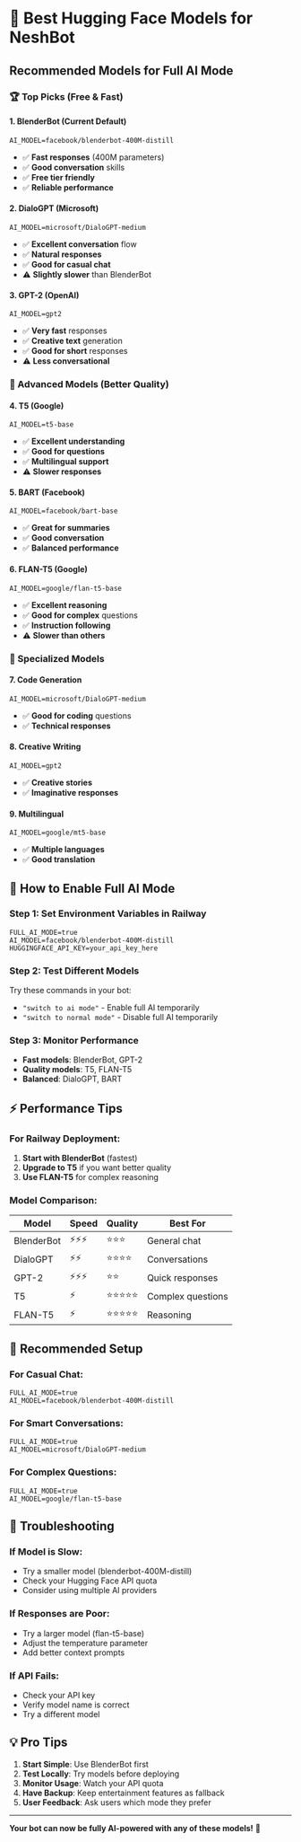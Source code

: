 # 🤖 Best Hugging Face Models for NeshBot

## **Recommended Models for Full AI Mode**

### **🏆 Top Picks (Free & Fast)**

#### **1. BlenderBot (Current Default)**
```
AI_MODEL=facebook/blenderbot-400M-distill
```
- ✅ **Fast responses** (400M parameters)
- ✅ **Good conversation** skills
- ✅ **Free tier friendly**
- ✅ **Reliable performance**

#### **2. DialoGPT (Microsoft)**
```
AI_MODEL=microsoft/DialoGPT-medium
```
- ✅ **Excellent conversation** flow
- ✅ **Natural responses**
- ✅ **Good for casual chat**
- ⚠️ **Slightly slower** than BlenderBot

#### **3. GPT-2 (OpenAI)**
```
AI_MODEL=gpt2
```
- ✅ **Very fast** responses
- ✅ **Creative text** generation
- ✅ **Good for short** responses
- ⚠️ **Less conversational**

### **🚀 Advanced Models (Better Quality)**

#### **4. T5 (Google)**
```
AI_MODEL=t5-base
```
- ✅ **Excellent understanding**
- ✅ **Good for questions**
- ✅ **Multilingual support**
- ⚠️ **Slower responses**

#### **5. BART (Facebook)**
```
AI_MODEL=facebook/bart-base
```
- ✅ **Great for summaries**
- ✅ **Good conversation**
- ✅ **Balanced performance**

#### **6. FLAN-T5 (Google)**
```
AI_MODEL=google/flan-t5-base
```
- ✅ **Excellent reasoning**
- ✅ **Good for complex** questions
- ✅ **Instruction following**
- ⚠️ **Slower than others**

### **🎯 Specialized Models**

#### **7. Code Generation**
```
AI_MODEL=microsoft/DialoGPT-medium
```
- ✅ **Good for coding** questions
- ✅ **Technical responses**

#### **8. Creative Writing**
```
AI_MODEL=gpt2
```
- ✅ **Creative stories**
- ✅ **Imaginative responses**

#### **9. Multilingual**
```
AI_MODEL=google/mt5-base
```
- ✅ **Multiple languages**
- ✅ **Good translation**

## **🚀 How to Enable Full AI Mode**

### **Step 1: Set Environment Variables in Railway**
```
FULL_AI_MODE=true
AI_MODEL=facebook/blenderbot-400M-distill
HUGGINGFACE_API_KEY=your_api_key_here
```

### **Step 2: Test Different Models**
Try these commands in your bot:
- `"switch to ai mode"` - Enable full AI temporarily
- `"switch to normal mode"` - Disable full AI temporarily

### **Step 3: Monitor Performance**
- **Fast models**: BlenderBot, GPT-2
- **Quality models**: T5, FLAN-T5
- **Balanced**: DialoGPT, BART

## **⚡ Performance Tips**

### **For Railway Deployment:**
1. **Start with BlenderBot** (fastest)
2. **Upgrade to T5** if you want better quality
3. **Use FLAN-T5** for complex reasoning

### **Model Comparison:**
| Model | Speed | Quality | Best For |
|-------|-------|---------|----------|
| BlenderBot | ⚡⚡⚡ | ⭐⭐⭐ | General chat |
| DialoGPT | ⚡⚡ | ⭐⭐⭐⭐ | Conversations |
| GPT-2 | ⚡⚡⚡ | ⭐⭐ | Quick responses |
| T5 | ⚡ | ⭐⭐⭐⭐⭐ | Complex questions |
| FLAN-T5 | ⚡ | ⭐⭐⭐⭐⭐ | Reasoning |

## **🎯 Recommended Setup**

### **For Casual Chat:**
```
FULL_AI_MODE=true
AI_MODEL=facebook/blenderbot-400M-distill
```

### **For Smart Conversations:**
```
FULL_AI_MODE=true
AI_MODEL=microsoft/DialoGPT-medium
```

### **For Complex Questions:**
```
FULL_AI_MODE=true
AI_MODEL=google/flan-t5-base
```

## **🔧 Troubleshooting**

### **If Model is Slow:**
- Try a smaller model (blenderbot-400M-distill)
- Check your Hugging Face API quota
- Consider using multiple AI providers

### **If Responses are Poor:**
- Try a larger model (flan-t5-base)
- Adjust the temperature parameter
- Add better context prompts

### **If API Fails:**
- Check your API key
- Verify model name is correct
- Try a different model

## **💡 Pro Tips**

1. **Start Simple**: Use BlenderBot first
2. **Test Locally**: Try models before deploying
3. **Monitor Usage**: Watch your API quota
4. **Have Backup**: Keep entertainment features as fallback
5. **User Feedback**: Ask users which mode they prefer

---

**Your bot can now be fully AI-powered with any of these models!** 🚀 